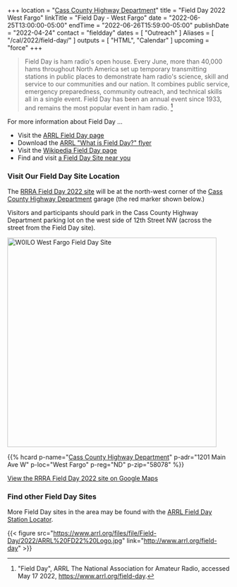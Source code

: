 +++
location = "[Cass County Highway Department](#field-day-site-location)"
title = "Field Day 2022 West Fargo"
linkTitle = "Field Day - West Fargo"
date = "2022-06-25T13:00:00-05:00"
endTime = "2022-06-26T15:59:00-05:00"
publishDate = "2022-04-24"
contact = "fieldday"
dates = [ "Outreach" ]
Aliases = [ "/cal/2022/field-day/" ]
outputs = [ "HTML", "Calendar" ]
upcoming = "force"
+++
>Field Day is ham radio's open house. Every June, more than 40,000 hams
>throughout North America set up temporary transmitting stations in public
>places to demonstrate ham radio's science, skill and service to our
>communities and our nation. It combines public service, emergency
>preparedness, community outreach, and technical skills all in a single event.
>Field Day has been an annual event since 1933, and remains the most popular
>event in ham radio. [^1]

[^1]: "Field Day", ARRL The National Association for Amateur Radio, accessed May 17 2022, https://www.arrl.org/field-day.

For more information about Field Day ...

* Visit the [ARRL Field Day page](https://www.arrl.org/field-day)
* Download the [ARRL "What is Field Day?" flyer](https://www.arrl.org/files/file/Field-Day/2021/2_1-%20FD%20Flier%20-%20What%20is%20FD%20generic.pdf)
* Visit the [Wikipedia Field Day page](https://en.wikipedia.org/wiki/Field_Day_(amateur_radio))
* Find and visit [a Field Day Site near you](http://www.arrl.org/field-day-locator)

### Visit Our Field Day Site Location

The [RRRA Field Day 2022 site](https://www.google.com/maps/place/46%C2%B052'33.7%22N+96%C2%B055'11.2%22W/@46.8758746,-96.9215708,274m/data=!3m1!1e3!4m14!1m7!3m6!1s0x52cf34bb7797e871:0xb83bd0531febdbda!2sWest+Fargo,+ND!3b1!8m2!3d46.8769487!4d-96.8999057!3m5!1s0x0:0x0!7e2!8m2!3d46.8760285!4d-96.9197808)
will be at the north-west corner of the [Cass County Highway Department](/places/cass-county-highway-department/) garage
(the red marker shown below.)

Visitors and participants should park in the Cass County Highway Department parking lot on the
west side of 12th Street NW (across the street from the Field Day site).

<a data-flickr-embed="true" href="https://www.flickr.com/photos/147076354@N03/34609732591/in/dateposted-public/" title="W0ILO West Fargo Field Day Site"><img src="https://live.staticflickr.com/65535/34609732591_bb422a376e.jpg" width="474" height="474" alt="W0ILO West Fargo Field Day Site"></a><script async src="//embedr.flickr.com/assets/client-code.js" charset="utf-8"></script>

<span class="genericon genericon-location"></span>
{{% hcard p-name="[Cass County Highway Department](/places/cass-county-highway-department/)" p-adr="1201 Main Ave W" p-loc="West Fargo" p-reg="ND" p-zip="58078" %}} 

[View the RRRA Field Day 2022 site on Google Maps](https://www.google.com/maps/place/46%C2%B052'33.7%22N+96%C2%B055'11.2%22W/@46.8758746,-96.9215708,274m/data=!3m1!1e3!4m14!1m7!3m6!1s0x52cf34bb7797e871:0xb83bd0531febdbda!2sWest+Fargo,+ND!3b1!8m2!3d46.8769487!4d-96.8999057!3m5!1s0x0:0x0!7e2!8m2!3d46.8760285!4d-96.9197808)

### Find other Field Day Sites

More Field Day sites in the area may be found with the 
[ARRL Field Day Station Locator](http://www.arrl.org/field-day-locator).

{{< figure src="https://www.arrl.org/files/file/Field-Day/2022/ARRL%20FD22%20Logo.jpg" link="http://www.arrl.org/field-day" >}}
